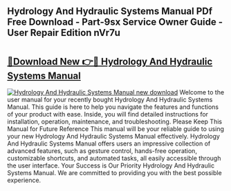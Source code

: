 ## Hydrology And Hydraulic Systems Manual PDf Free Download - Part-9sx Service Owner Guide - User Repair Edition nVr7u

# <h2><a href="http://bc65600.oget.top/?id=Hydrology+And+Hydraulic+Systems+Manual">🔗Download New 👉🔴 Hydrology And Hydraulic Systems Manual</a></h2>

[![Hydrology And Hydraulic Systems Manual new download](https://i.imgur.com/5g1atiW.png)](http://bc65600.oget.top/?id=Hydrology+And+Hydraulic+Systems+Manual)
Welcome to the user manual for your recently bought Hydrology And Hydraulic Systems Manual. This guide is here to help you navigate the features and functions of your product with ease. Inside, you will find detailed instructions for installation, operation, maintenance, and troubleshooting. Please Keep This Manual for Future Reference This manual will be your reliable guide to using your new Hydrology And Hydraulic Systems Manual effectively. Hydrology And Hydraulic Systems Manual offers users an impressive collection of advanced features, such as gesture control, hands-free operation, customizable shortcuts, and automated tasks, all easily accessible through the user interface. Your Success is Our Priority Hydrology And Hydraulic Systems Manual. We are committed to providing you with the best possible experience.
